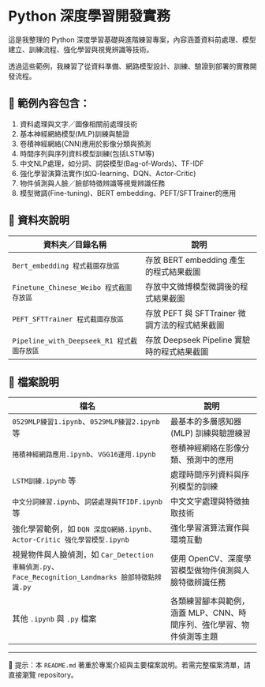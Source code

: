 # Python 深度學習開發實務

這是我整理的 Python 深度學習基礎與進階練習專案，內容涵蓋資料前處理、模型建立、訓練流程、強化學習與視覺辨識等技術。

透過這些範例，我練習了從資料準備、網路模型設計、訓練、驗證到部署的實務開發流程。

## 📌 範例內容包含：

1. 資料處理與文字／圖像相關前處理技術  
2. 基本神經網絡模型(MLP)訓練與驗證  
3. 卷積神經網絡(CNN)應用於影像分類與預測  
4. 時間序列與序列資料模型訓練(包括LSTM等)
5. 中文NLP處理，如分詞、詞袋模型(Bag-of-Words)、TF-IDF  
6. 強化學習演算法實作(如Q-learning、DQN、Actor-Critic)
7. 物件偵測與人臉／臉部特徵辨識等視覺辨識任務  
8. 模型微調(Fine-tuning)、BERT embedding、PEFT/SFTTrainer的應用

## 📁 資料夾說明

| 資料夾／目錄名稱                         | 說明                                                            |
|----------------------------------------|-----------------------------------------------------------------|
| `Bert_embedding 程式截圖存放區`          | 存放 BERT embedding 產生的程式結果截圖                        |
| `Finetune_Chinese_Weibo 程式截圖存放區` | 存放中文微博模型微調後的程式結果截圖               |
| `PEFT_SFTTrainer 程式截圖存放區`        | 存放 PEFT 與 SFTTrainer 微調方法的程式結果截圖                           |
| `Pipeline_with_Deepseek_R1 程式截圖存放區` | 存放 Deepseek Pipeline 實驗時的程式結果截圖                              |

## 📁 檔案說明

| 檔名                       | 說明                                                                  |
|------------------------------------------|-----------------------------------------------------------------------|
| `0529MLP練習1.ipynb`、`0529MLP練習2.ipynb` 等 | 最基本的多層感知器 (MLP) 訓練與驗證練習                               |
| `捲積神經網路應用.ipynb`、`VGG16運用.ipynb`     | 卷積神經網絡在影像分類、預測中的應用                                   |
| `LSTM訓練.ipynb` 等                       | 處理時間序列資料與序列模型的訓練                                      |
| `中文分詞練習.ipynb`、`詞袋處理與TFIDF.ipynb` 等 | 中文文字處理與特徵抽取技術                                            |
| 強化學習範例，如 `DQN 深度Q網絡.ipynb`、`Actor-Critic 強化學習模型.ipynb` | 強化學習演算法實作與環境互動                                          |
| 視覺物件與人臉偵測，如 `Car_Detection 車輛偵測.py`、`Face_Recognition_Landmarks 臉部特徵點辨識.py` | 使用 OpenCV、深度學習模型做物件偵測與人臉特徵辨識任務                 |
| 其他 `.ipynb` 與 `.py` 檔案              | 各類練習腳本與範例，涵蓋 MLP、CNN、時間序列、強化學習、物件偵測等主題 |

---
📌 提示：本 `README.md` 著重於專案介紹與主要檔案說明。若需完整檔案清單，請直接瀏覽 repository。